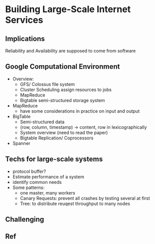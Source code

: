 # Building Large-Scale Internet Services

## Implications
Reliability and Availability are supposed to come from software

## Google Computational Environment
* Overview:
	* GFS/ Colossus file system
	* Cluster Scheduling    assign resources to jobs 
	* MapReduce 
	* Bigtable semi-structured storage system
* MapReduce
	* have some considerations in practice on input and output
* BigTable
	* Semi-structured data 
	* (row, column, timestamp) -> content, row in lexicographically
	* System overview (need to read the paper)
	* Bigtable Replication/ Coprocessors
* Spanner

## Techs for large-scale systems
* protocol buffer? 
* Estimate performance of a system 
* identify common needs
* Some patterns: 
	* one master, many workers
	* Canary Requests:  prevent all crashes by testing several at first
	* Tree:  to distribute reuqest throughput to many nodes
## Challenging

## Ref 